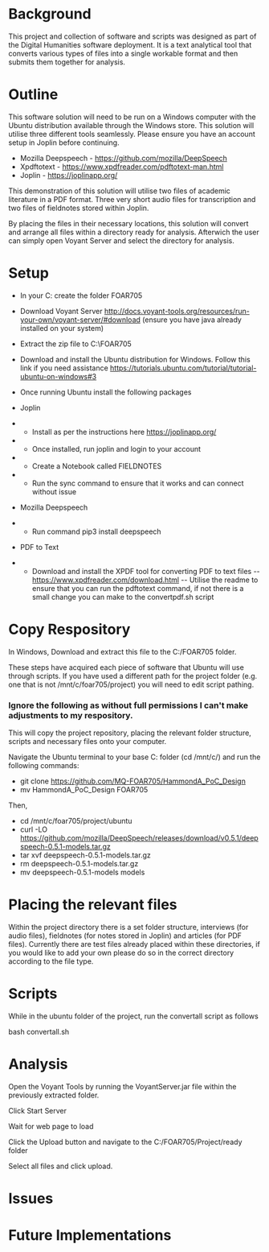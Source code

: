 # Background
This project and collection of software and scripts was designed as part of the Digital Humanities software deployment. It is a text analytical tool that converts various types of files into a single workable format and then submits them together for analysis.

# Outline
This software solution will need to be run on a Windows computer with the Ubuntu distribution available through the Windows store. This solution will utilise three different tools seamlessly. Please ensure you have an account setup in Joplin before continuing.

- Mozilla Deepspeech - https://github.com/mozilla/DeepSpeech
- Xpdftotext - https://www.xpdfreader.com/pdftotext-man.html
- Joplin - https://joplinapp.org/

This demonstration of this solution will utilise two files of academic literature in a PDF format. Three very short audio files for transcription and two files of fieldnotes stored within Joplin.

By placing the files in their necessary locations, this solution will convert and arrange all files within a directory ready for analysis. Afterwich the user can simply open Voyant Server and select the directory for analysis.

# Setup
- In your C: create the folder FOAR705

- Download Voyant Server
http://docs.voyant-tools.org/resources/run-your-own/voyant-server/#download
(ensure you have java already installed on your system)

- Extract the zip file to C:\FOAR705

- Download and install the Ubuntu distribution for Windows.
Follow this link if you need assistance https://tutorials.ubuntu.com/tutorial/tutorial-ubuntu-on-windows#3

- Once running Ubuntu install the following packages

- Joplin
- - Install as per the instructions here https://joplinapp.org/
- - Once installed, run joplin and login to your account
- - Create a Notebook called FIELDNOTES
- - Run the sync command to ensure that it works and can connect without issue

- Mozilla Deepspeech
- - Run command pip3 install deepspeech

- PDF to Text
- - Download and install the XPDF tool for converting PDF to text files
-- https://www.xpdfreader.com/download.html
-- Utilise the readme to ensure that you can run the pdftotext command, if not there is a small change you can make to the convertpdf.sh script



# Copy Respository
In Windows,
Download and extract this file to the C:/FOAR705 folder.




These steps have acquired each piece of software that Ubuntu will use through scripts. If you have used a different path for the project folder (e.g. one that is not /mnt/c/foar705/project) you will need to edit script pathing. 



### Ignore the following as without full permissions I can't make adjustments to my respository.
This will copy the project repository, placing the relevant folder structure, scripts and necessary files onto your computer. 

Navigate the Ubuntu terminal to your base C: folder (cd /mnt/c/) and run the following commands:

- git clone https://github.com/MQ-FOAR705/HammondA_PoC_Design
- mv HammondA_PoC_Design FOAR705

Then,

- cd /mnt/c/foar705/project/ubuntu
- curl -LO https://github.com/mozilla/DeepSpeech/releases/download/v0.5.1/deepspeech-0.5.1-models.tar.gz
- tar xvf deepspeech-0.5.1-models.tar.gz
- rm deepspeech-0.5.1-models.tar.gz
- mv deepspeech-0.5.1-models models

# Placing the relevant files
Within the project directory there is a set folder structure, interviews (for audio files), fieldnotes (for notes stored in Joplin) and articles (for PDF files). Currently there are test files already placed within these directories, if you would like to add your own please do so in the correct directory according to the file type.

# Scripts
While in the ubuntu folder of the project, run the convertall script as follows

bash convertall.sh

# Analysis
Open the Voyant Tools by running the VoyantServer.jar file within the previously extracted folder.

Click Start Server

Wait for web page to load

Click the Upload button and navigate to the C:/FOAR705/Project/ready folder

Select all files and click upload.

# Issues

# Future Implementations
